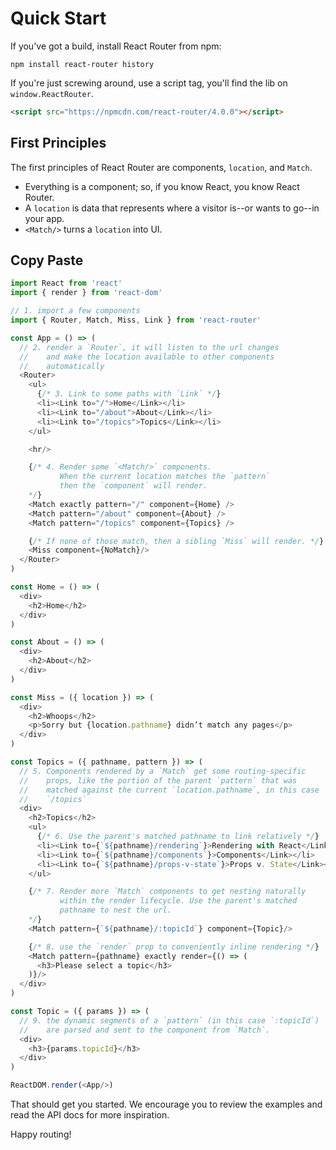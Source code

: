 # Quick Start

If you've got a build, install React Router from npm:

```
npm install react-router history
```

If you're just screwing around, use a script tag, you'll find the lib on
`window.ReactRouter`.

```html
<script src="https://npmcdn.com/react-router/4.0.0"></script>
```

## First Principles

The first principles of React Router are components, `location`, and `Match`.

- Everything is a component; so, if you know React, you know React Router.
- A `location` is data that represents where a visitor is--or wants to
  go--in your app.
- `<Match/>` turns a `location` into UI.

## Copy Paste

```js
import React from 'react'
import { render } from 'react-dom'

// 1. import a few components
import { Router, Match, Miss, Link } from 'react-router'

const App = () => (
  // 2. render a `Router`, it will listen to the url changes
  //    and make the location available to other components
  //    automatically
  <Router>
    <ul>
      {/* 3. Link to some paths with `Link` */}
      <li><Link to="/">Home</Link></li>
      <li><Link to="/about">About</Link></li>
      <li><Link to="/topics">Topics</Link></li>
    </ul>

    <hr/>

    {/* 4. Render some `<Match/>` components.
           When the current location matches the `pattern`
           then the `component` will render.
    */}
    <Match exactly pattern="/" component={Home} />
    <Match pattern="/about" component={About} />
    <Match pattern="/topics" component={Topics} />

    {/* If none of those match, then a sibling `Miss` will render. */}
    <Miss component={NoMatch}/>
  </Router>
)

const Home = () => (
  <div>
    <h2>Home</h2>
  </div>
)

const About = () => (
  <div>
    <h2>About</h2>
  </div>
)

const Miss = ({ location }) => (
  <div>
    <h2>Whoops</h2>
    <p>Sorry but {location.pathname} didn’t match any pages</p>
  </div>
)

const Topics = ({ pathname, pattern }) => (
  // 5. Components rendered by a `Match` get some routing-specific
  //    props, like the portion of the parent `pattern` that was
  //    matched against the current `location.pathname`, in this case
  //    `/topics`
  <div>
    <h2>Topics</h2>
    <ul>
      {/* 6. Use the parent's matched pathname to link relatively */}
      <li><Link to={`${pathname}/rendering`}>Rendering with React</Link></li>
      <li><Link to={`${pathname}/components`}>Components</Link></li>
      <li><Link to={`${pathname}/props-v-state`}>Props v. State</Link></li>
    </ul>

    {/* 7. Render more `Match` components to get nesting naturally
           within the render lifecycle. Use the parent's matched
           pathname to nest the url.
    */}
    <Match pattern={`${pathname}/:topicId`} component={Topic}/>

    {/* 8. use the `render` prop to conveniently inline rendering */}
    <Match pattern={pathname} exactly render={() => (
      <h3>Please select a topic</h3>
    )}/>
  </div>
)

const Topic = ({ params }) => (
  // 9. the dynamic segments of a `pattern` (in this case `:topicId`)
  //    are parsed and sent to the component from `Match`.
  <div>
    <h3>{params.topicId}</h3>
  </div>
)

ReactDOM.render(<App/>)
```

That should get you started. We encourage you to review the examples and
read the API docs for more inspiration.

Happy routing!

